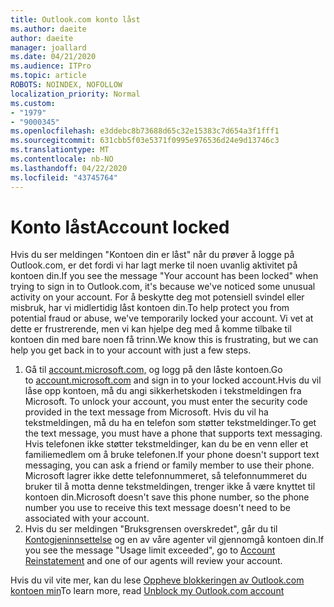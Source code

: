 ```yaml
---
title: Outlook.com konto låst
ms.author: daeite
author: daeite
manager: joallard
ms.date: 04/21/2020
ms.audience: ITPro
ms.topic: article
ROBOTS: NOINDEX, NOFOLLOW
localization_priority: Normal
ms.custom:
- "1979"
- "9000345"
ms.openlocfilehash: e3ddebc8b73688d65c32e15383c7d654a3f1fff1
ms.sourcegitcommit: 631cbb5f03e5371f0995e976536d24e9d13746c3
ms.translationtype: MT
ms.contentlocale: nb-NO
ms.lasthandoff: 04/22/2020
ms.locfileid: "43745764"
---
```

# <a name="account-locked"></a><span data-ttu-id="7df3b-102">Konto låst</span><span class="sxs-lookup"><span data-stu-id="7df3b-102">Account locked</span></span>

<span data-ttu-id="7df3b-103">Hvis du ser meldingen "Kontoen din er låst" når du prøver å logge på Outlook.com, er det fordi vi har lagt merke til noen uvanlig aktivitet på kontoen din.</span><span class="sxs-lookup"><span data-stu-id="7df3b-103">If you see the message "Your account has been locked" when trying to sign in to Outlook.com, it's because we've noticed some unusual activity on your account.</span></span> <span data-ttu-id="7df3b-104">For å beskytte deg mot potensiell svindel eller misbruk, har vi midlertidig låst kontoen din.</span><span class="sxs-lookup"><span data-stu-id="7df3b-104">To help protect you from potential fraud or abuse, we've temporarily locked your account.</span></span> <span data-ttu-id="7df3b-105">Vi vet at dette er frustrerende, men vi kan hjelpe deg med å komme tilbake til kontoen din med bare noen få trinn.</span><span class="sxs-lookup"><span data-stu-id="7df3b-105">We know this is frustrating, but we can help you get back in to your account with just a few steps.</span></span>

1. <span data-ttu-id="7df3b-106">Gå til [account.microsoft.com,](https://go.microsoft.com/fwlink/?linkid=2090484) og logg på den låste kontoen.</span><span class="sxs-lookup"><span data-stu-id="7df3b-106">Go to [account.microsoft.com](https://go.microsoft.com/fwlink/?linkid=2090484) and sign in to your locked account.</span></span><span data-ttu-id="7df3b-107">Hvis du vil låse opp kontoen, må du angi sikkerhetskoden i tekstmeldingen fra Microsoft.</span><span class="sxs-lookup"><span data-stu-id="7df3b-107"> To unlock your account, you must enter the security code provided in the text message from Microsoft.</span></span> <span data-ttu-id="7df3b-108">Hvis du vil ha tekstmeldingen, må du ha en telefon som støtter tekstmeldinger.</span><span class="sxs-lookup"><span data-stu-id="7df3b-108">To get the text message, you must have a phone that supports text messaging.</span></span> <span data-ttu-id="7df3b-109">Hvis telefonen ikke støtter tekstmeldinger, kan du be en venn eller et familiemedlem om å bruke telefonen.</span><span class="sxs-lookup"><span data-stu-id="7df3b-109">If your phone doesn't support text messaging, you can ask a friend or family member to use their phone.</span></span> <span data-ttu-id="7df3b-110">Microsoft lagrer ikke dette telefonnummeret, så telefonnummeret du bruker til å motta denne tekstmeldingen, trenger ikke å være knyttet til kontoen din.</span><span class="sxs-lookup"><span data-stu-id="7df3b-110">Microsoft doesn't save this phone number, so the phone number you use to receive this text message doesn't need to be associated with your account.</span></span>
2. <span data-ttu-id="7df3b-111">Hvis du ser meldingen "Bruksgrensen overskredet", går du til [Kontogjeninnsettelse](https://go.microsoft.com/fwlink/?linkid=2090483) og en av våre agenter vil gjennomgå kontoen din.</span><span class="sxs-lookup"><span data-stu-id="7df3b-111">If you see the message "Usage limit exceeded", go to [Account Reinstatement](https://go.microsoft.com/fwlink/?linkid=2090483) and one of our agents will review your account.</span></span>

<span data-ttu-id="7df3b-112">Hvis du vil vite mer, kan du lese [Oppheve blokkeringen av Outlook.com kontoen min](https://support.office.com/article/f4ad2701-d166-4d8b-8a6a-9af2a1f8a4c4?wt.mc_id=Office_Outlook_com_Alchemy)</span><span class="sxs-lookup"><span data-stu-id="7df3b-112">To learn more, read [Unblock my Outlook.com account](https://support.office.com/article/f4ad2701-d166-4d8b-8a6a-9af2a1f8a4c4?wt.mc_id=Office_Outlook_com_Alchemy)</span></span> 